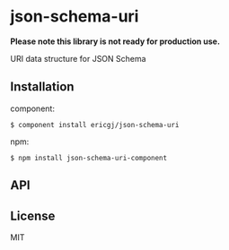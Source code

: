 
# json-schema-uri

  **Please note this library is not ready for production use.**

  URI data structure for JSON Schema

## Installation

component:

    $ component install ericgj/json-schema-uri

npm:

    $ npm install json-schema-uri-component


## API

   

## License

  MIT
